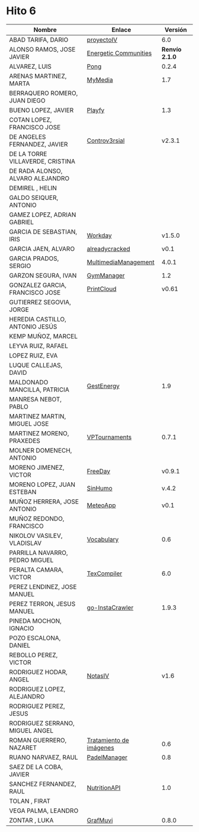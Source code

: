# Hito 6

| Nombre | Enlace | Versión |
|--------|--------|---------|
|ABAD TARIFA, DARIO | [proyectoIV](https://github.com/daraahh/proyectoIV) | 6.0 |
|ALONSO RAMOS, JOSE JAVIER | [Energetic Communities](https://github.com/JJavier98/IV-Project) | **Renvío 2.1.0** |
|ALVAREZ, LUIS | [Pong](https://github.com/lag2k/pong) | 0.2.4 |
|ARENAS MARTINEZ, MARTA| [MyMedia](https://github.com/MartaArM/proyectoIV1920) | 1.7 |
|BERRAQUERO ROMERO, JUAN DIEGO | | |
|BUENO LOPEZ, JAVIER | [Playfy](https://github.com/JaviBL8/Playfy) | 1.3 |
|COTAN LOPEZ, FRANCISCO JOSE | | |
|DE ANGELES FERNANDEZ, JAVIER | [Controv3rsial](https://github.com/jdafer98/Controv3rsial) | v2.3.1 |
|DE LA TORRE VILLAVERDE, CRISTINA | | |
|DE RADA ALONSO, ALVARO ALEJANDRO | | |
|DEMIREL , HELIN | | |
|GALDO SEIQUER, ANTONIO | | |
|GAMEZ LOPEZ, ADRIAN GABRIEL | | |
|GARCIA DE SEBASTIAN, IRIS | [Workday](https://github.com/iris-garcia/workday) | v1.5.0 |
|GARCIA JAEN, ALVARO | [alreadycracked](https://github.com/AlvaroGarciaJaen/alreadycracked) | v0.1 |
|GARCIA PRADOS, SERGIO | [MultimediaManagement](https://github.com/sergiogp98/MultimediaManagement) | 4.0.1 |
|GARZON SEGURA, IVAN | [GymManager](https://github.com/i4vk/GymManager) | 1.2 |
|GONZALEZ GARCIA, FRANCISCO JOSE |[PrintCloud](https://github.com/Neo-Stark/Proyecto-IV-19-20) | v0.61 |
|GUTIERREZ SEGOVIA, JORGE | | |
|HEREDIA CASTILLO, ANTONIO JESÚS| | |
|KEMP MUÑOZ, MARCEL | | |
|LEYVA RUIZ, RAFAEL | | |
|LOPEZ RUIZ, EVA | | |
|LUQUE CALLEJAS, DAVID | | |
|MALDONADO MANCILLA, PATRICIA |[GestEnergy](https://github.com/patriciamaldonado/GestEnergy) |1.9|
|MANRESA NEBOT, PABLO | | |
|MARTINEZ MARTIN, MIGUEL JOSE | | |
|MARTINEZ MORENO, PRAXEDES | [VPTournaments](https://github.com/pramartinez/IV_project) | 0.7.1 |
|MOLNER DOMENECH, ANTONIO | | |
|MORENO JIMENEZ, VICTOR |[FreeDay](https://github.com/VictorMorenoJimenez/IV) |v0.9.1 |
|MORENO LOPEZ, JUAN ESTEBAN |[SinHumo]((https://github.com/juaneml/IV_1920_Proyecto) ) |v.4.2 |
|MUÑOZ HERRERA, JOSE ANTONIO | [MeteoApp](https://github.com/JoseAntonioMHerrera/MeteoApp) | v0.1 |
|MUÑOZ REDONDO, FRANCISCO | | |
|NIKOLOV VASILEV, VLADISLAV | [Vocabulary](https://github.com/Vol0kin/Vocabulary) | 0.6 |
|PARRILLA NAVARRO, PEDRO MIGUEL | | |
|PERALTA CAMARA, VICTOR | [TexCompiler](https://github.com/victorperalta93/IV-Proyecto) | 6.0 |
|PEREZ LENDINEZ, JOSE MANUEL | | |
|PEREZ TERRON, JESUS MANUEL | [go-InstaCrawler](https://github.com/Jesus-Sheriff/go-InstaCrawler) | 1.9.3 |
|PINEDA MOCHON, IGNACIO | | |
|POZO ESCALONA, DANIEL | | |
|REBOLLO PEREZ, VICTOR | | |
|RODRIGUEZ HODAR, ANGEL | [NotasIV](https://github.com/angelhodar/NotasIV) | v1.6 |
|RODRIGUEZ LOPEZ, ALEJANDRO | | |
|RODRIGUEZ PEREZ, JESUS | | |
|RODRIGUEZ SERRANO, MIGUEL ANGEL | | |
|ROMAN GUERRERO, NAZARET | [Tratamiento de imágenes](https://github.com/nazaretrogue/Microservicio-multimedia) | 0.6 |
|RUANO NARVAEZ, RAUL | [PadelManager](https://github.com/ruanete/PadelManager) | 0.8 |
|SAEZ DE LA COBA, JAVIER | | |
|SANCHEZ FERNANDEZ, RAUL | [NutritionAPI](https://github.com/raulsf6/Proyecto-IV) | 1.0 |
|TOLAN , FIRAT | | |
|VEGA PALMA, LEANDRO | | |
|ZONTAR , LUKA | [GrafMuvi](https://github.com/lzontar/GrafMuvi) | 0.8.0 |

